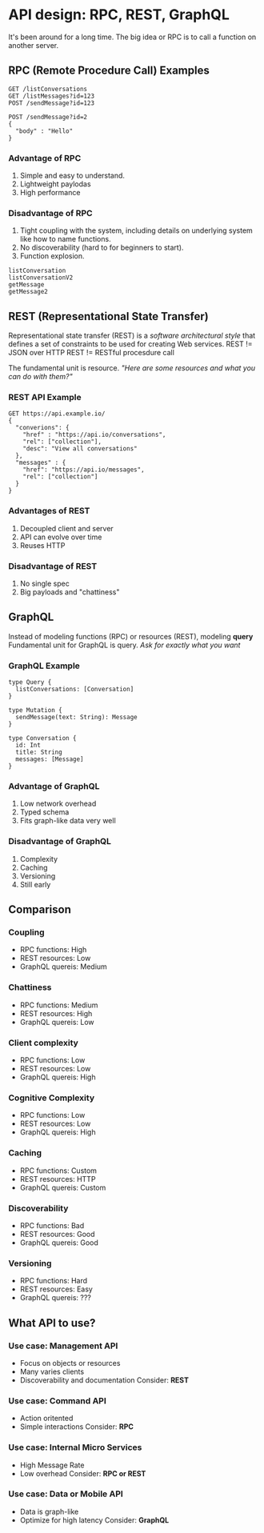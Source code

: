 # API design: RPC, REST, GraphQL

It's been around for a long time. 
The big idea or RPC is to call a function on another server.

## RPC (Remote Procedure Call) Examples
```
GET /listConversations
GET /listMessages?id=123
POST /sendMessage?id=123
```

```
POST /sendMessage?id=2
{
  "body" : "Hello"
}
```
### Advantage of RPC
1. Simple and easy to understand.
2. Lightweight paylodas
3. High performance

### Disadvantage of RPC
1. Tight coupling with the system, including details on underlying system like how to name functions.
2. No discoverability (hard to for beginners to start).
3. Function explosion.
```
listConversation
listConversationV2
getMessage
getMessage2
```

## REST (Representational State Transfer)

Representational state transfer (REST) is a *software architectural style* that defines a set of
constraints to be used for creating Web services.
REST != JSON over HTTP
REST != RESTful procesdure call

The fundamental unit is resource. 
*"Here are some resources and what you can do with them?"*

### REST API Example

```
GET https://api.example.io/
{
  "converions": {
    "href" : "https://api.io/conversations",
    "rel": ["collection"],
    "desc": "View all conversations"
  },
  "messages" : {
    "href": "https://api.io/messages",
    "rel": ["collection"]
  }
}
```

### Advantages of REST
1. Decoupled client and server
2. API can evolve over time
3. Reuses HTTP

### Disadvantage of REST
1. No single spec
2. Big payloads and "chattiness"

## GraphQL
Instead of modeling functions (RPC) or resources (REST), modeling **query**
Fundamental unit for GraphQL is query. 
*Ask for exactly what you want*

### GraphQL Example
```
type Query {
  listConversations: [Conversation]
}

type Mutation {
  sendMessage(text: String): Message
}

type Conversation {
  id: Int
  title: String
  messages: [Message]
}

```

### Advantage of GraphQL
1. Low network overhead
2. Typed schema
3. Fits graph-like data very well

### Disadvantage of GraphQL
1. Complexity
2. Caching
3. Versioning
4. Still early

## Comparison
### Coupling
* RPC functions: High
* REST resources: Low
* GraphQL quereis: Medium

### Chattiness
* RPC functions: Medium
* REST resources: High
* GraphQL quereis: Low

### Client complexity
* RPC functions: Low
* REST resources: Low
* GraphQL quereis: High

### Cognitive Complexity
* RPC functions: Low
* REST resources: Low
* GraphQL quereis: High

### Caching
* RPC functions: Custom
* REST resources: HTTP
* GraphQL quereis: Custom

### Discoverability
* RPC functions: Bad
* REST resources: Good
* GraphQL quereis: Good

### Versioning
* RPC functions: Hard
* REST resources: Easy
* GraphQL quereis: ???

## What API to use? 
### Use case: Management API
* Focus on objects or resources
* Many varies clients
* Discoverability and documentation
Consider: **REST**

### Use case: Command API
* Action oritented
* Simple interactions
Consider: **RPC**

### Use case: Internal Micro Services
* High Message Rate
* Low overhead
Consider: **RPC or REST** 

### Use case: Data or Mobile API
* Data is graph-like
* Optimize for high latency
Consider: **GraphQL**

